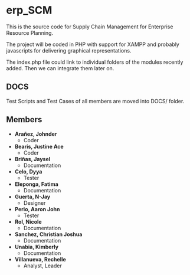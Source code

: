 # erp_SCM

This is the source code for Supply Chain Management for Enterprise Resource Planning.

The project will be coded in PHP with support for XAMPP and probably javascripts for delivering graphical representations.

The index.php file could link to individual folders of the modules recently added. Then we can integrate them later on.

## DOCS

Test Scripts and Test Cases of all members are moved into DOCS/ folder.

## Members
* **Arañez, Johnder**
    * Coder
* **Bearis, Justine Ace**
    * Coder
* **Briñas, Jaysel**
    * Documentation
* **Celo, Dyya**
    * Tester
* **Eleponga, Fatima**
    * Documentation
* **Guerta, N-Jay**
    * Designer
* **Perio, Aaron John**
    * Tester
* **Rol, Nicole**
    * Documentation
* **Sanchez, Christian Joshua**
    * Documentation
* **Unabia, Kimberly**          
    * Documentation
* **Villanueva, Rechelle**      
    * Analyst, Leader

